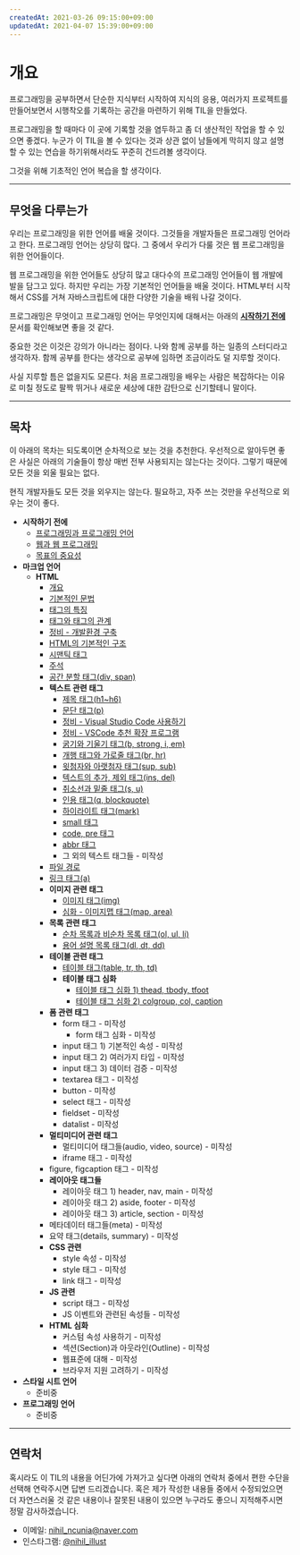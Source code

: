 ```yaml
---
createdAt: 2021-03-26 09:15:00+09:00
updatedAt: 2021-04-07 15:39:00+09:00
---
```


# 개요
프로그래밍을 공부하면서 단순한 지식부터 시작하여 지식의 응용, 여러가지 프로젝트를 만들어보면서 시행착오를 기록하는 공간을 마련하기 위해 TIL을 만들었다.

프로그래밍을 할 때마다 이 곳에 기록할 것을 염두하고 좀 더 생산적인 작업을 할 수 있으면 좋겠다. 누군가 이 TIL을 볼 수 있다는 것과 상관 없이 남들에게 막히지 않고 설명할 수 있는 연습을 하기위해서라도 꾸준히 건드려볼 생각이다.

그것을 위해 기초적인 언어 복습을 할 생각이다.

---

## 무엇을 다루는가
우리는 프로그래밍을 위한 언어를 배울 것이다. 그것들을 개발자들은 프로그래밍 언어라고 한다. 프로그래밍 언어는 상당히 많다. 그 중에서 우리가 다룰 것은 웹 프로그래밍을 위한 언어들이다.

웹 프로그래밍을 위한 언어들도 상당히 많고 대다수의 프로그래밍 언어들이 웹 개발에 발을 담그고 있다. 하지만 우리는 가장 기본적인 언어들을 배울 것이다. HTML부터 시작해서 CSS를 거쳐 자바스크립트에 대한 다양한 기술을 배워 나갈 것이다.

프로그래밍은 무엇이고 프로그래밍 언어는 무엇인지에 대해서는 아래의 **[시작하기 전에](intro/README.md)** 문서를 확인해보면 좋을 것 같다.

중요한 것은 이것은 강의가 아니라는 점이다. 나와 함께 공부를 하는 일종의 스터디라고 생각하자. 함께 공부를 한다는 생각으로 공부에 임하면 조금이라도 덜 지루할 것이다.

사실 지루할 틈은 없을지도 모른다. 처음 프로그래밍을 배우는 사람은 복잡하다는 이유로 미칠 정도로 팔짝 뛰거나 새로운 세상에 대한 감탄으로 신기할테니 말이다.

---

## 목차
이 아래의 목차는 되도록이면 순차적으로 보는 것을 추천한다. 우선적으로 알아두면 좋은 사실은 아래의 기술들이 항상 매번 전부 사용되지는 않는다는 것이다. 그렇기 때문에 모든 것을 외울 필요는 없다.

현직 개발자들도 모든 것을 외우지는 않는다. 필요하고, 자주 쓰는 것만을 우선적으로 외우는 것이 좋다.

* **시작하기 전에**
  * [프로그래밍과 프로그래밍 언어](intro/1-what-is-programing.md)
  * [웹과 웹 프로그래밍](intro/2-what-is-web-programing.md)
  * [목표의 중요성](intro/3-your-purpose.md)
* **마크업 언어**
  * **HTML**
    * [개요](html/README.md)
    * [기본적인 문법](html/1-syntax.md)
    * [태그의 특징](html/2-block-and-inline.md)
    * [태그와 태그의 관계](html/2-parent-child-sibling.md)
    * [정비 - 개발환경 구축](html/3-coding-environment.md)
    * [HTML의 기본적인 구조](html/4-html-default.md)
    * [시맨틱 태그](html/4-semantic-tags.md)
    * [주석](html/9-comment.md)
    * [공간 분할 태그(div, span)](html/8-division-tags.md)
    * **텍스트 관련 태그**
      * [제목 태그(h1~h6)](html/text/1-heading-tag.md)
      * [문단 태그(p)](html/text/2-paragraph-tag.md)
      * [정비 - Visual Studio Code 사용하기](html/6-vscode-download.md)
      * [정비 - VSCode 추천 확장 프로그램](html/7-vscode-extension.md)
      * [굵기와 기울기 태그(b, strong, i, em)](html/text/3-bold-italic.md)
      * [개행 태그와 가로줄 태그(br, hr)](html/text/4-br-hr-tag.md)
      * [윗첨자와 아랫첨자 태그(sup, sub)](html/text/5-sup-and-sub.md)
      * [텍스트의 추가, 제외 태그(ins, del)](html/text/6-ins-and-del.md)
      * [취소선과 밑줄 태그(s, u)](html/text/7-line-tags.md)
      * [인용 태그(q, blockquote)](html/text/8-quote-tags.md)
      * [하이라이트 태그(mark)](html/text/9-mark-tag.md)
      * [small 태그](html/text/10-small-tag.md)
      * [code, pre 태그](html/text/11-code-pre-tag.md)
      * [abbr 태그](html/text/12-abbr-tag.md)
      * 그 외의 텍스트 태그들 - 미작성
    * [파일 경로](html/10-file-path.md)
    * [링크 태그(a)](html/11-link-tag.md)
    * **이미지 관련 태그**
      * [이미지 태그(img)](html/image/1-img-tag.md)
      * [심화 - 이미지맵 태그(map, area)](html/image/2-map-area-tag.md)
    * **목록 관련 태그**
      * [순차 목록과 비순차 목록 태그(ol, ul, li)](html/list/1-list-tags.md)
      * [용어 설명 목록 태그(dl, dt, dd)](html/list/2-description-list-tag.md)
    * **테이블 관련 태그**
      * [테이블 태그(table, tr, th, td)](html/table/1-table-tags.md)
      * **테이블 태그 심화**
        * [테이블 태그 심화 1) thead, tbody, tfoot](html/table/2-table-hard-1.md)
        * [테이블 태그 심화 2) colgroup, col, caption](html/table/3-table-hard-2.md)
    * **폼 관련 태그**
      * form 태그 - 미작성
        * form 태그 심화 - 미작성
      * input 태그 1) 기본적인 속성 - 미작성
      * input 태그 2) 여러가지 타입 - 미작성
      * input 태그 3) 데이터 검증 - 미작성
      * textarea 태그 - 미작성
      * button - 미작성
      * select 태그 - 미작성
      * fieldset - 미작성
      * datalist - 미작성
    * **멀티미디어 관련 태그**
      * 멀티미디어 태그들(audio, video, source) - 미작성
      * iframe 태그 - 미작성
    * figure, figcaption 태그 - 미작성
    * **레이아웃 태그들**
      * 레이아웃 태그 1) header, nav, main - 미작성
      * 레이아웃 태그 2) aside, footer - 미작성
      * 레이아웃 태그 3) article, section - 미작성
    * 메타데이터 태그들(meta) - 미작성
    * 요약 태그(details, summary) - 미작성
    * **CSS 관련**
      * style 속성 - 미작성
      * style 태그 - 미작성
      * link 태그 - 미작성
    * **JS 관련**
      * script 태그 - 미작성
      * JS 이벤트와 관련된 속성들 - 미작성
    * **HTML 심화**
      * 커스텀 속성 사용하기 - 미작성
      * 섹션(Section)과 아웃라인(Outline) - 미작성
      * 웹표준에 대해 - 미작성
      * 브라우저 지원 고려하기 - 미작성
* **스타일 시트 언어**
  * 준비중
* **프로그래밍 언어**
  * 준비중

---

## 연락처
혹시라도 이 TIL의 내용을 어딘가에 가져가고 싶다면 아래의 연락처 중에서 편한 수단을 선택해 연락주시면 답변 드리겠습니다. 혹은 제가 작성한 내용들 중에서 수정되었으면 더 자연스러울 것 같은 내용이나 잘못된 내용이 있으면 누구라도 좋으니 지적해주시면 정말 감사하겠습니다.

* 이메일: [nihil_ncunia@naver.com](mailto:nihil_ncunia@naver.com)
* 인스타그램: [@nihil_illust](https://www.instagram.com/nihil_illust/)